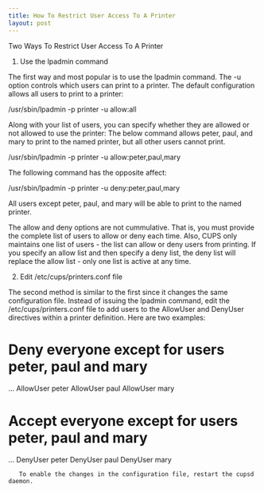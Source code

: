 ```yaml
---
title: How To Restrict User Access To A Printer
layout: post
---
```


Two Ways To Restrict User Access To A Printer1) Use the lpadmin command 
 The first way and most popular is to use the lpadmin command. The -u option controls which users can print to a printer. The default configuration allows all users to print to a printer:  
  /usr/sbin/lpadmin -p printer -u allow:all   Along with your list of users, you can specify whether they are allowed or not allowed to use the printer: The below command allows peter, paul, and mary to print to the named printer, but all other users cannot print. 
 /usr/sbin/lpadmin -p printer -u allow:peter,paul,mary   The following command has the opposite affect:  
 /usr/sbin/lpadmin -p printer -u deny:peter,paul,mary   All users except peter, paul, and mary will be able to print to the named printer.  The allow and deny options are not cummulative. That is, you must provide the complete list of users to allow or deny each time. Also, CUPS only maintains one list of users - the list can allow or deny users from printing. If you specify an allow list and then specify a deny list, the deny list will replace the allow list - only one list is active at any time. 
 2) Edit /etc/cups/printers.conf file 
The second method is similar to the first since it changes the same configuration file. Instead of issuing the lpadmin command, edit the /etc/cups/printers.conf file to add users to the AllowUser and DenyUser directives within a printer definition. Here are two examples: 

 # Deny everyone except for users peter, paul and mary
 <Printer my_printer>
 ...
 AllowUser peter
 AllowUser paul
 AllowUser mary
 </Printer>
 
 # Accept everyone except for users peter, paul and mary
 <Printer my_printer>
 ...
 DenyUser  peter
 DenyUser  paul
 DenyUser  mary
 </Printer>
        To enable the changes in the configuration file, restart the cupsd daemon.
